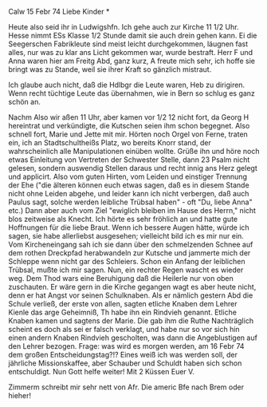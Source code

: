  Calw 15 Febr 74
Liebe Kinder <Fried>*

Heute also seid ihr in Ludwigshfn. Ich gehe auch zur Kirche 11 1/2 Uhr. Hesse nimmt ESs Klasse 1/2 Stunde damit sie auch drein gehen kann. Ei die Seegerschen Fabrikleute sind meist leicht durchgekommen, läugnen fast alles, nur was zu klar ans Licht gekommen war, wurde bestraft. 
Herr F und Anna waren hier am Freitg Abd, ganz kurz, A freute mich sehr, ich hoffe sie bringt was zu Stande, weil sie ihrer Kraft so gänzlich mistraut.

Ich glaube auch nicht, daß die Hdlbgr die Leute waren, Heb zu dirigiren. Wenn recht tüchtige Leute das übernahmen, wie in Bern so schlug es ganz schön an.

Nachm Also wir aßen 11 Uhr, aber kamen vor 1/2 12 nicht fort, da Georg H hereintrat und verkündigte, die Kutschen seien ihm schon begegnet. Also schnell fort, Marie und Jette mit mir. Hörten noch Orgel von Ferne, traten ein, ich an Stadtschultheißs Platz, wo bereits Knorr stand, der wahrscheinlich alle Manipulationen einüben wollte. Grüße ihn und höre noch etwas Einleitung von Vertreten der Schwester Stelle, dann 23 Psalm nicht gelesen, sondern auswendig Stellen daraus und recht innig ans Herz gelegt und applicirt. Also vom guten Hirten, vom Leiden und einstiger Trennung der Ehe ("die älteren können euch etwas sagen, daß es in diesem Stande nicht ohne Leiden abgehe, und leider kann ich nicht verbergen, daß auch Paulus sagt, solche werden leibliche Trübsal haben" - oft "Du, liebe Anna" etc.) Dann aber auch vom Ziel "ewiglich bleiben im Hause des Herrn," nicht blos zeitweise als Knecht. Ich hörte es sehr fröhlich an und hatte gute Hoffnungen für die liebe Braut. Wenn ich bessere Augen hätte, würde ich sagen, sie habe allerliebst ausgesehen; vielleicht bild ich es mir nur ein. Vom Kircheneingang sah ich sie dann über den schmelzenden Schnee auf dem rothen Dreckpfad herabwandeln zur Kutsche und jammerte mich der Schleppe wenn nicht gar des Schleiers. Schon ein Anfang der leiblichen Trübsal, mußte ich mir sagen. Nun, ein rechter Regen wascht es wieder weg. Dem Thod wars eine Beruhigung daß die Heilerle nur von oben zuschauten. Er wäre gern in die Kirche gegangen wagt es aber heute nicht, denn er hat Angst vor seinen Schulknaben. Als er nämlich gestern Abd die Schule verließ, der erste von allen, sagten etliche Knaben dem Lehrer Kienle das arge Geheimniß, Th habe ihn ein Rindvieh genannt. Etliche Knaben kamen und sagtens der Marie. Die gab ihm die Ruthe Nachträglich scheint es doch als sei er falsch verklagt, und habe nur so vor sich hin einen andern Knaben Rindvieh gescholten, was dann die Angeblustigen auf den Lehrer bezogen. Frage: was wird es morgen werden, am 16 Febr 74 dem großen Entscheidungstag?!? Eines weiß ich was werden soll, der jährliche Missionskaffee, aber Schauber und Schuldt haben sich schon entschuldigt. Nun Gott helfe weiter! Mit 2 Küssen  Euer V.

Zimmerm schreibt mir sehr nett von Afr. Die americ Bfe nach Brem oder hieher!
